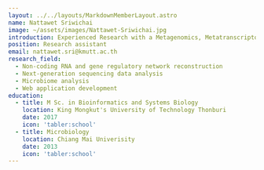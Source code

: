 ```yaml
---
layout: ../../layouts/MarkdownMemberLayout.astro
name: Nattawet Sriwichai
image: ~/assets/images/Nattawet-Sriwichai.jpg
introduction: Experienced Research with a Metagenomics, Metatranscriptomics, Genomics, Non-coding RNAs and Transcriptomics data analysis. Skilled in Bioinformatics, Systems Biology, Life Sciences, Data Sciences, and Programming. Strong research professional with a Master’s Degree focused in Bioinformatics and Systems Biology from King Mongkut's University of Technology Thonburi.
position: Research assistant
email: nattawet.sri@kmutt.ac.th
research_field:
  - Non-coding RNA and gene regulatory network reconstruction
  - Next-generation sequencing data analysis
  - Microbiome analysis
  - Web application development
education: 
  - title: M Sc. in Bioinformatics and Systems Biology
    location: King Mongkut's University of Technology Thonburi
    date: 2017
    icon: 'tabler:school'
  - title: Microbiology
    location: Chiang Mai Univerisity
    date: 2013
    icon: 'tabler:school'
---
```

